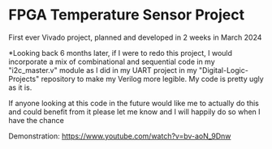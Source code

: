 # FPGA Temperature Sensor Project

First ever Vivado project, planned and developed in 2 weeks in March 2024

*Looking back 6 months later, if I were to redo this project, I would incorporate a mix of combinational and sequential code in my "i2c_master.v" module as I did in my UART project in my "Digital-Logic-Projects" repository to make my Verilog more legible. My code is pretty ugly as it is.

If anyone looking at this code in the future would like me to actually do this and could benefit from it please let me know and I will happily do so when I have the chance

Demonstration:
https://www.youtube.com/watch?v=bv-aoN_9Dnw
